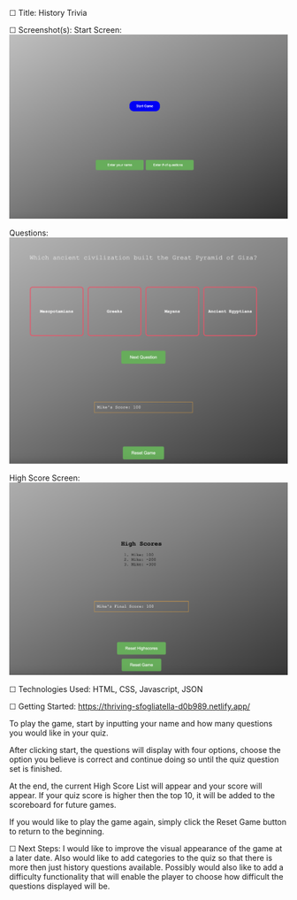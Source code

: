 ☐ Title: History Trivia

☐ Screenshot(s): 
Start Screen:
![Image](StartScreen.png)

Questions:
![Image](QuestionScreen.png)

High Score Screen:
![Image](HighScore.png)

☐ Technologies Used: HTML, CSS, Javascript, JSON

☐ Getting Started: https://thriving-sfogliatella-d0b989.netlify.app/

To play the game, start by inputting your name and how many questions you would like in your quiz. 

After clicking start, the questions will display with four options, choose the option you believe is correct and continue doing so until the quiz question set is finished. 

At the end, the current High Score List will appear and your score will appear. If your quiz score is higher then the top 10, it will be added to the scoreboard for future games. 

If you would like to play the game again, simply click the Reset Game button to return to the beginning.

☐ Next Steps: I would like to improve the visual appearance of the game at a later date. Also would like to add categories to the quiz so that there is more then just history questions available. Possibly would also like to add a difficulty functionality that will enable the player to choose how difficult the questions displayed will be.
